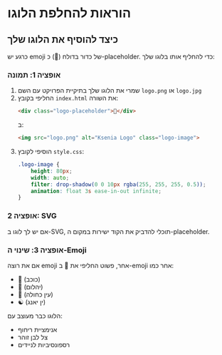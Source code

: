 # הוראות להחלפת הלוגו

## כיצד להוסיף את הלוגו שלך

כרגע יש emoji של כדור בדולח (🔮) כ-placeholder. כדי להחליף אותו בלוגו שלך:

### אופציה 1: תמונה
1. שמרי את הלוגו שלך בתיקיית הפרויקט עם השם `logo.png` או `logo.jpg`
2. החליפי בקובץ `index.html` את השורה:
   ```html
   <div class="logo-placeholder">🔮</div>
   ```
   ב:
   ```html
   <img src="logo.png" alt="Ksenia Logo" class="logo-image">
   ```
3. הוסיפי לקובץ `style.css`:
   ```css
   .logo-image {
       height: 80px;
       width: auto;
       filter: drop-shadow(0 0 10px rgba(255, 255, 255, 0.5));
       animation: float 3s ease-in-out infinite;
   }
   ```

### אופציה 2: SVG
אם יש לך לוגו ב-SVG, תוכלי להדביק את הקוד ישירות במקום ה-placeholder.

### אופציה 3: שינוי ה-Emoji
אם את רוצה emoji אחר, פשוט החליפי את 🔮 ב-emoji אחר כמו:
- 🌟 (כוכב)
- 💎 (יהלום) 
- 🧿 (עין כחולה)
- ☯️ (ין יאנג)

הלוגו כבר מעוצב עם:
- אנימציית ריחוף
- צל לבן זוהר
- רספונסיביות לניידים
